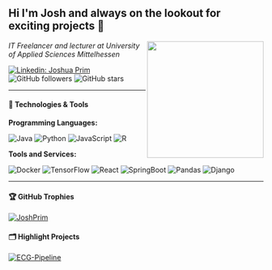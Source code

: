 ### 

<h2>Hi I'm Josh and always on the lookout for exciting projects 👋 </h2>
<img align='right' src="https://media.giphy.com/media/qgQUggAC3Pfv687qPC/giphy.gif" width="230">
<p><em>IT Freelancer and lecturer at University of Applied Sciences Mittelhessen</em></p>

[![Linkedin: Joshua Prim](https://img.shields.io/badge/-JoshuaPrim-blue?style=flat-square&logo=Linkedin&logoColor=white&link=https://www.linkedin.com/in/joshua-prim-16b9411a1/)](https://www.linkedin.com/in/joshua-prim-16b9411a1/)
![GitHub followers](https://img.shields.io/github/followers/JoshPrim?style=social)
![GitHub stars](https://img.shields.io/github/stars/JoshPrim?style=social)

---

#### 🔧 Technologies & Tools

**Programming Languages:**

![Java](https://img.shields.io/badge/Code-Java-informational?style=flat&logo=java&Color=white&color=6aa6f8)
![Python](https://img.shields.io/badge/Code-Python-informational?style=flat&logo=python&logoColor=white&color=6aa6f8)
![JavaScript](https://img.shields.io/badge/Code-JavaScript-informational?style=flat&logo=javascript&logoColor=white&color=6aa6f8)
![R](https://img.shields.io/badge/Code-R-informational?style=flat&logo=r&logoColor=white&color=6aa6f8)

**Tools and Services:**

![Docker](https://img.shields.io/badge/Tools-Docker-informational?style=flat&logo=docker&logoColor=white&color=6aa6f8)
![TensorFlow](https://img.shields.io/badge/Tools-TensorFlow-informational?style=flat&logo=TensorFlow&logoColor=white&color=6aa6f8)
![React](https://img.shields.io/badge/Tools-React-informational?style=flat&logo=react&logoColor=white&color=6aa6f8)
![SpringBoot](https://img.shields.io/badge/Tools-SpringBoot-informational?style=flat&logo=springboot&logoColor=white&color=6aa6f8)
![Pandas](https://img.shields.io/badge/Tools-Pandas-informational?style=flat&logo=pandas&logoColor=white&color=6aa6f8)
![Django](https://img.shields.io/badge/Tools-django-informational?style=flat&logo=django&logoColor=white&color=6aa6f8)

--- 
#### 🏆 GitHub Trophies

<p align="left"> <a href="https://github.com/ryo-ma/github-profile-trophy"><img src="https://trophygh.kolioaris.xyz/?username=JoshPrim&theme=dark_dimmed&title=-Reviews" alt="JoshPrim" /></a> </p>

#### 🗂️ Highlight Projects

<a href="https://github.com/JoshPrim/ECG-Pipeline">
  <img align="center" src="https://github-readme-stats.vercel.app/api/pin/?username=JoshPrim&repo=ECG-Pipeline&show_icons=true&line_height=27&title_color=6aa6f8&text_color=8a919a&icon_color=6aa6f8&bg_color=22272e" alt="ECG-Pipeline" />
</a>






